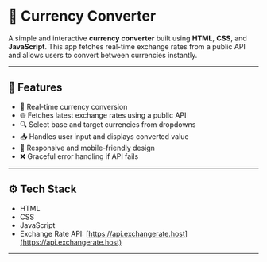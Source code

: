 # 💱 Currency Converter

A simple and interactive **currency converter** built using **HTML**, **CSS**, and **JavaScript**. This app fetches real-time exchange rates from a public API and allows users to convert between currencies instantly.

---

## 🌟 Features

- 🔄 Real-time currency conversion
- 🌐 Fetches latest exchange rates using a public API
- 🔍 Select base and target currencies from dropdowns
- 📥 Handles user input and displays converted value
- 📱 Responsive and mobile-friendly design
- ❌ Graceful error handling if API fails

---

## ⚙️ Tech Stack

- HTML
- CSS
- JavaScript
- Exchange Rate API: [https://api.exchangerate.host](https://api.exchangerate.host)

---
